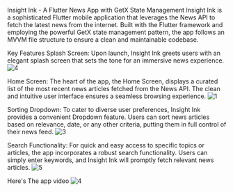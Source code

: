 Insight Ink - A Flutter News App with GetX State Management
Insight Ink is a sophisticated Flutter mobile application that leverages the News API to fetch the latest news from the internet. Built with the Flutter framework and employing the powerful GetX state management pattern, the app follows an MVVM file structure to ensure a clean and maintainable codebase.

Key Features
Splash Screen: Upon launch, Insight Ink greets users with an elegant splash screen that sets the tone for an immersive news experience.
![4](https://github.com/AD17YAKR/insight_ink/assets/71925269/77f68980-0424-41b5-8213-fa8708eda168)

Home Screen: The heart of the app, the Home Screen, displays a curated list of the most recent news articles fetched from the News API. The clean and intuitive user interface ensures a seamless browsing experience.
![1](https://github.com/AD17YAKR/insight_ink/assets/71925269/61e3c309-944b-4c43-a4ad-82a9f8039d52)

Sorting Dropdown: To cater to diverse user preferences, Insight Ink provides a convenient Dropdown feature. Users can sort news articles based on relevance, date, or any other criteria, putting them in full control of their news feed.
![3](https://github.com/AD17YAKR/insight_ink/assets/71925269/171c1808-100b-4b56-bf67-5aba289018e5)

Search Functionality: For quick and easy access to specific topics or articles, the app incorporates a robust search functionality. Users can simply enter keywords, and Insight Ink will promptly fetch relevant news articles.
![5](https://github.com/AD17YAKR/insight_ink/assets/71925269/8952af80-4a50-4915-9a68-591bef95554c)

Here's The app video
![4](https://github.com/AD17YAKR/insight_ink/assets/71925269/76adc53e-a2fe-46c0-9c40-dc6905d9b3b2)
